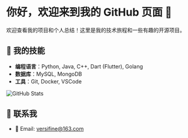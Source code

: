 # 你好，欢迎来到我的 GitHub 页面 👋

欢迎查看我的项目和个人总结！这里是我的技术旅程和一些有趣的开源项目。

## 🎯 我的技能
- **编程语言**：Python, Java, C++, Dart (Flutter), Golang
- **数据库**：MySQL, MongoDB
- **工具**：Git, Docker, VSCode

![GitHub Stats](https://github-readme-stats.vercel.app/api?username=Versifine&show_icons=true&hide_title=true&hide=prs&count_private=true)

## 💬 联系我

- 📧 Email: versifine@163.com
